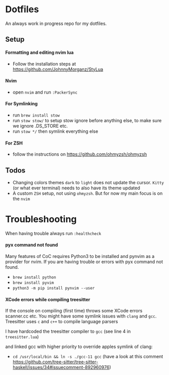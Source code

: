 # Dotfiles
An always work in progress repo for my dotfiles.

## Setup

#### Formatting and editing nvim lua
 - Follow the installation steps at https://github.com/JohnnyMorganz/StyLua

#### Nvim
- open `nvim` and run `:PackerSync`

#### For Symlinking
- run `brew install stow`
- run `stow stow/` to setup stow ignore before anything else, to make sure we ignore .DS_STORE etc.
- run `stow */` then symlink everything else

#### For ZSH
- follow the instructions on https://github.com/ohmyzsh/ohmyzsh

## Todos
- Changing colors themes `dark` to `light` does not update the cursor. `Kitty` (or what ever terminal) needs to also have its theme updated
- A custom `ZSH` setup, not using `ohmyzsh`. But for now my main focus is on the `nvim`

# Troubleshooting
When having trouble always run `:healthcheck`

#### pyx command not found
Many features of CoC requires Python3 to be installed and pynvim as a provider for nvim. 
If you are having trouble or errors with pyx command not found.
- `brew install python`
- `brew install pyvim` 
- `python3 -m pip install pynvim --user`

#### XCode errors while compiling treesitter
If the console on compiling (first time) throws some XCode errors scanner.cc etc.
You might have some symlink issues with `clang` and `gcc`. Treesitter uses `c` and `c++` to compile language parsers

I have hardcoded the treesitter compiler to `gcc` (see line 4 in `treesitter.lua`)

and linked gcc with higher priority to override apples symlink of clang:
- `cd /usr/local/bin && ln -s ./gcc-11 gcc` 
(have a look at this comment https://github.com/tree-sitter/tree-sitter-haskell/issues/34#issuecomment-892960976)


